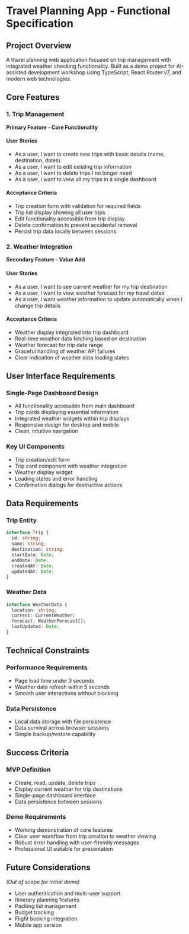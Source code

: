 # Travel Planning App - Functional Specification

## Project Overview

A travel planning web application focused on trip management with integrated weather checking functionality. Built as a demo project for AI-assisted development workshop using TypeScript, React Router v7, and modern web technologies.

## Core Features

### 1. Trip Management
**Primary Feature - Core Functionality**

#### User Stories
- As a user, I want to create new trips with basic details (name, destination, dates)
- As a user, I want to edit existing trip information
- As a user, I want to delete trips I no longer need
- As a user, I want to view all my trips in a single dashboard

#### Acceptance Criteria
- Trip creation form with validation for required fields
- Trip list display showing all user trips
- Edit functionality accessible from trip display
- Delete confirmation to prevent accidental removal
- Persist trip data locally between sessions

### 2. Weather Integration
**Secondary Feature - Value Add**

#### User Stories
- As a user, I want to see current weather for my trip destination
- As a user, I want to view weather forecast for my travel dates
- As a user, I want weather information to update automatically when I change trip details

#### Acceptance Criteria
- Weather display integrated into trip dashboard
- Real-time weather data fetching based on destination
- Weather forecast for trip date range
- Graceful handling of weather API failures
- Clear indication of weather data loading states

## User Interface Requirements

### Single-Page Dashboard Design
- All functionality accessible from main dashboard
- Trip cards displaying essential information
- Integrated weather widgets within trip displays
- Responsive design for desktop and mobile
- Clean, intuitive navigation

### Key UI Components
- Trip creation/edit form
- Trip card component with weather integration
- Weather display widget
- Loading states and error handling
- Confirmation dialogs for destructive actions

## Data Requirements

### Trip Entity
```typescript
interface Trip {
  id: string;
  name: string;
  destination: string;
  startDate: Date;
  endDate: Date;
  createdAt: Date;
  updatedAt: Date;
}
```

### Weather Data
```typescript
interface WeatherData {
  location: string;
  current: CurrentWeather;
  forecast: WeatherForecast[];
  lastUpdated: Date;
}
```

## Technical Constraints

### Performance Requirements
- Page load time under 3 seconds
- Weather data refresh within 5 seconds
- Smooth user interactions without blocking

### Data Persistence
- Local data storage with file persistence
- Data survival across browser sessions
- Simple backup/restore capability

## Success Criteria

### MVP Definition
- Create, read, update, delete trips
- Display current weather for trip destinations
- Single-page dashboard interface
- Data persistence between sessions

### Demo Requirements
- Working demonstration of core features
- Clear user workflow from trip creation to weather viewing
- Robust error handling with user-friendly messages
- Professional UI suitable for presentation

## Future Considerations
*(Out of scope for initial demo)*

- User authentication and multi-user support
- Itinerary planning features
- Packing list management
- Budget tracking
- Flight booking integration
- Mobile app version